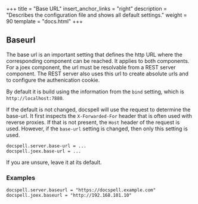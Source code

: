 +++
title = "Base URL"
insert_anchor_links = "right"
description = "Describes the configuration file and shows all default settings."
weight = 90
template = "docs.html"
+++

## Baseurl

The base url is an important setting that defines the http URL where
the corresponding component can be reached. It applies to both
components. For a joex component, the url must be resolvable from a
REST server component. The REST server also uses this url to create
absolute urls and to configure the authenication cookie.

By default it is build using the information from the `bind` setting,
which is `http://localhost:7880`.

If the default is not changed, docspell will use the request to
determine the base-url. It first inspects the `X-Forwarded-For` header
that is often used with reverse proxies. If that is not present, the
`Host` header of the request is used. However, if the `base-url`
setting is changed, then only this setting is used.

```
docspell.server.base-url = ...
docspell.joex.base-url = ...
```

If you are unsure, leave it at its default.

### Examples

```
docspell.server.baseurl = "https://docspell.example.com"
docspell.joex.baseurl = "http://192.168.101.10"
```
